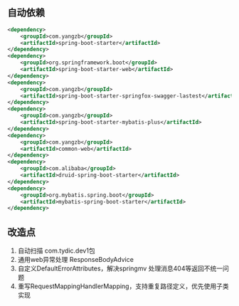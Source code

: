 ## 自动依赖
```xml
<dependency>
    <groupId>com.yangzb</groupId>
    <artifactId>spring-boot-starter</artifactId>
</dependency>
<dependency>
    <groupId>org.springframework.boot</groupId>
    <artifactId>spring-boot-starter-web</artifactId>
</dependency>
<dependency>
    <groupId>com.yangzb</groupId>
    <artifactId>spring-boot-starter-springfox-swagger-lastest</artifactId>
</dependency>
<dependency>
    <groupId>com.yangzb</groupId>
    <artifactId>spring-boot-starter-mybatis-plus</artifactId>
</dependency>
<dependency>
    <groupId>com.yangzb</groupId>
    <artifactId>common-web</artifactId>
</dependency>
<dependency>
    <groupId>com.alibaba</groupId>
    <artifactId>druid-spring-boot-starter</artifactId>
</dependency>
<dependency>
    <groupId>org.mybatis.spring.boot</groupId>
    <artifactId>mybatis-spring-boot-starter</artifactId>
</dependency>
```
## 改造点
1. 自动扫描  com.tydic.dev1包
2. 通用web异常处理 ResponseBodyAdvice
3. 自定义DefaultErrorAttributes，解决springmv 处理消息404等返回不统一问题
4. 重写RequestMappingHandlerMapping，支持重复路径定义，优先使用子类实现